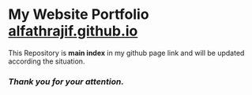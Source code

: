 # My Website Portfolio [alfathrajif.github.io](https://alfathrajif.github.io/)

This Repository is **main index** in my github page link and will be updated according the situation.

### ***Thank you for your attention.***
